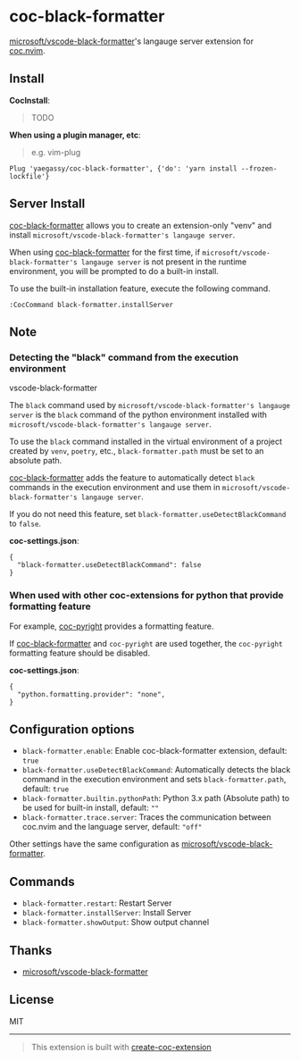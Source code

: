 # coc-black-formatter

[microsoft/vscode-black-formatter](https://github.com/microsoft/vscode-black-formatter)'s langauge server extension for [coc.nvim](https://github.com/neoclide/coc.nvim).

## Install

**CocInstall**:

> TODO

**When using a plugin manager, etc**:

> e.g. vim-plug

```vim
Plug 'yaegassy/coc-black-formatter', {'do': 'yarn install --frozen-lockfile'}
```

## Server Install

[coc-black-formatter](https://github.com/yaegassy/coc-black-formatter/) allows you to create an extension-only "venv" and install `microsoft/vscode-black-formatter's langauge server`.

When using [coc-black-formatter](https://github.com/yaegassy/coc-black-formatter/) for the first time, if `microsoft/vscode-black-formatter's langauge server` is not present in the runtime environment, you will be prompted to do a built-in install.

To use the built-in installation feature, execute the following command.

```vim
:CocCommand black-formatter.installServer
```

## Note

### Detecting the "black" command from the execution environment

vscode-black-formatter

The `black` command used by `microsoft/vscode-black-formatter's langauge server` is the `black` command of the python environment installed with `microsoft/vscode-black-formatter's langauge server`.

To use the `black` command installed in the virtual environment of a project created by `venv`, `poetry`, etc., `black-formatter.path` must be set to an absolute path.

[coc-black-formatter](https://github.com/yaegassy/coc-black-formatter/) adds the feature to automatically detect `black` commands in the execution environment and use them in `microsoft/vscode-black-formatter's langauge server`.

If you do not need this feature, set `black-formatter.useDetectBlackCommand` to `false`.

**coc-settings.json**:

```jsonc
{
  "black-formatter.useDetectBlackCommand": false
}
```

### When used with other coc-extensions for python that provide formatting feature

For example, [coc-pyright](https://github.com/fannheyward/coc-pyright) provides a formatting feature.

If [coc-black-formatter](https://github.com/yaegassy/coc-black-formatter) and `coc-pyright` are used together, the `coc-pyright` formatting feature should be disabled.

**coc-settings.json**:

```jsonc
{
  "python.formatting.provider": "none",
}
```

## Configuration options

- `black-formatter.enable`: Enable coc-black-formatter extension, default: `true`
- `black-formatter.useDetectBlackCommand`: Automatically detects the black command in the execution environment and sets `black-formatter.path`, default: `true`
- `black-formatter.builtin.pythonPath`: Python 3.x path (Absolute path) to be used for built-in install, default: `""`
- `black-formatter.trace.server`: Traces the communication between coc.nvim and the language server, default: `"off"`

Other settings have the same configuration as [microsoft/vscode-black-formatter](https://github.com/microsoft/vscode-black-formatter).

## Commands

- `black-formatter.restart`: Restart Server
- `black-formatter.installServer`: Install Server
- `black-formatter.showOutput`: Show output channel

## Thanks

- [microsoft/vscode-black-formatter](https://github.com/microsoft/vscode-black-formatter)

## License

MIT

---

> This extension is built with [create-coc-extension](https://github.com/fannheyward/create-coc-extension)

